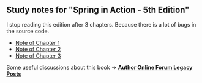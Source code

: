 ## Study notes for "Spring in Action - 5th Edition"
I stop reading this edition after 3 chapters. Because there is a lot of bugs in the source code.

* [Note of Chapter 1](http://www.ciaoshen.com/spring/2019/03/19/spring-in-action-5th-edition-chapter-1.html)
* [Note of Chapter 2](http://www.ciaoshen.com/spring/2019/03/23/spring-in-action-chapter-2.html)
* [Note of Chapter 3](http://www.ciaoshen.com/spring/2019/04/01/spring-in-action-5th-edition-chapter-3.html)

Some useful discussions about this book -> [**Author Online Forum Legacy Posts**](https://livebook.manning.com/#!/book/spring-in-action-fifth-edition/about-this-book/0)

